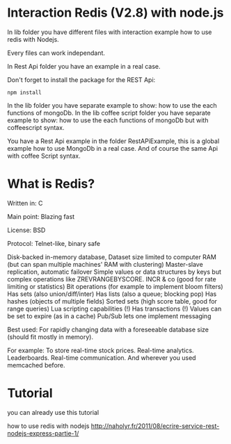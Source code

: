 Interaction Redis (V2.8) with node.js
=====================================

In lib folder you have different files with interaction example how to use redis with Nodejs.

Every files can work independant.


In Rest Api folder you have an example in a real case.

Don't forget to install the package for the REST Api:
```
npm install
```

In the lib folder you have separate example to show: how to use the each functions of mongoDb.
In the lib coffee script folder you have separate example to show: how to use the each functions of mongoDb but with coffeescript syntax.

You have a Rest Api example in the folder RestAPiExample, this is a global example how to use MongoDb in a real case.
And of course the same Api with coffee Script syntax.



What is Redis?
================

Written in: C

Main point: Blazing fast

License: BSD

Protocol: Telnet-like, binary safe

Disk-backed in-memory database,
Dataset size limited to computer RAM (but can span multiple machines' RAM with clustering)
Master-slave replication, automatic failover
Simple values or data structures by keys
but complex operations like ZREVRANGEBYSCORE.
INCR & co (good for rate limiting or statistics)
Bit operations (for example to implement bloom filters)
Has sets (also union/diff/inter)
Has lists (also a queue; blocking pop)
Has hashes (objects of multiple fields)
Sorted sets (high score table, good for range queries)
Lua scripting capabilities (!)
Has transactions (!)
Values can be set to expire (as in a cache)
Pub/Sub lets one implement messaging

Best used: For rapidly changing data with a foreseeable database size (should fit mostly in memory).

For example: To store real-time stock prices. Real-time analytics. Leaderboards. Real-time communication. And wherever you used memcached before.



Tutorial
========

you can already use this tutorial

how to use redis with nodejs
http://naholyr.fr/2011/08/ecrire-service-rest-nodejs-express-partie-1/
